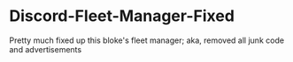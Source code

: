 # Discord-Fleet-Manager-Fixed
Pretty much fixed up this bloke's fleet manager; aka, removed all junk code and advertisements
